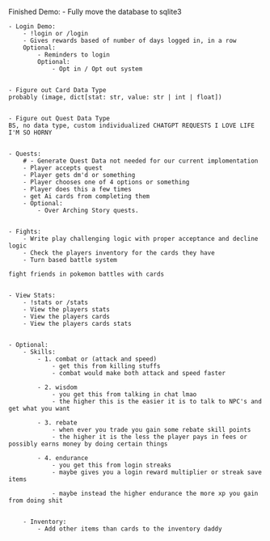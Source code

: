Finished Demo:
    - Fully move the database to sqlite3


    - Login Demo: 
        - !login or /login
        - Gives rewards based of number of days logged in, in a row
        Optional:
            - Reminders to login
            Optional:
                - Opt in / Opt out system


    - Figure out Card Data Type
    probably (image, dict[stat: str, value: str | int | float])


    - Figure out Quest Data Type
    BS, no data type, custom individualized CHATGPT REQUESTS I LOVE LIFE I'M SO HORNY


    - Quests: 
        # - Generate Quest Data not needed for our current implomentation
        - Player accepts quest
        - Player gets dm'd or something
        - Player chooses one of 4 options or something 
        - Player does this a few times
        - get Ai cards from completing them 
        - Optional:
            - Over Arching Story quests.


    - Fights: 
        - Write play challenging logic with proper acceptance and decline logic
        - Check the players inventory for the cards they have
        - Turn based battle system

    fight friends in pokemon battles with cards


    - View Stats:
        - !stats or /stats
        - View the players stats
        - View the players cards
        - View the players cards stats


    - Optional:
        - Skills:
            - 1. combat or (attack and speed)
                - get this from killing stuffs
                - combat would make both attack and speed faster

            - 2. wisdom
                - you get this from talking in chat lmao
                - the higher this is the easier it is to talk to NPC's and get what you want

            - 3. rebate
                - when ever you trade you gain some rebate skill points 
                - the higher it is the less the player pays in fees or possibly earns money by doing certain things

            - 4. endurance
                - you get this from login streaks
                - maybe gives you a login reward multiplier or streak save items

                - maybe instead the higher endurance the more xp you gain from doing shit


        - Inventory:
            - Add other items than cards to the inventory daddy


